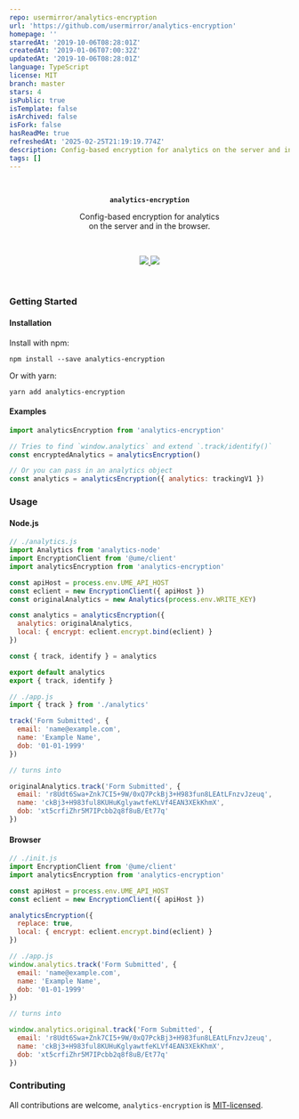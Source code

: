 ```yaml
---
repo: usermirror/analytics-encryption
url: 'https://github.com/usermirror/analytics-encryption'
homepage: ''
starredAt: '2019-10-06T08:28:01Z'
createdAt: '2019-01-06T07:00:32Z'
updatedAt: '2019-10-06T08:28:01Z'
language: TypeScript
license: MIT
branch: master
stars: 4
isPublic: true
isTemplate: false
isArchived: false
isFork: false
hasReadMe: true
refreshedAt: '2025-02-25T21:19:19.774Z'
description: Config-based encryption for analytics on the server and in the browser.
tags: []
---
```


<br/>
<p align="center">
  <strong><code>analytics-encryption</code></strong>
</p>

<p align="center">
  Config-based encryption for analytics <br/>
  on the server and in the browser.
</p>
<br/>

<p align="center">
  <a href="https://unpkg.com/analytics-encryption/lib/index.js">
    <img src="https://img.badgesize.io/https://unpkg.com/analytics-encryption/lib/index.js?compression=gzip&amp;label=analytics--encryption&cache=2">
  </a>
  <a href="https://www.npmjs.com/package/analytics-encryption">
    <img src="https://img.shields.io/npm/v/analytics-encryption.svg?maxAge=3600&label=analytics-encryption&colorB=007ec6">
  </a>
</p>
<br/>

### Getting Started

#### Installation

Install with npm:

```shell
npm install --save analytics-encryption
```

Or with yarn:

```shell
yarn add analytics-encryption
```

#### Examples

```javascript
import analyticsEncryption from 'analytics-encryption'

// Tries to find `window.analytics` and extend `.track/identify()`
const encryptedAnalytics = analyticsEncryption()

// Or you can pass in an analytics object
const analytics = analyticsEncryption({ analytics: trackingV1 })
```

### Usage

#### Node.js

```javascript
// ./analytics.js
import Analytics from 'analytics-node'
import EncryptionClient from '@ume/client'
import analyticsEncryption from 'analytics-encryption'

const apiHost = process.env.UME_API_HOST
const eclient = new EncryptionClient({ apiHost })
const originalAnalytics = new Analytics(process.env.WRITE_KEY)

const analytics = analyticsEncryption({
  analytics: originalAnalytics,
  local: { encrypt: eclient.encrypt.bind(eclient) }
})

const { track, identify } = analytics

export default analytics
export { track, identify }

// ./app.js
import { track } from './analytics'

track('Form Submitted', {
  email: 'name@example.com',
  name: 'Example Name',
  dob: '01-01-1999'
})

// turns into

originalAnalytics.track('Form Submitted', {
  email: 'r8Udt6Swa+Znk7CI5+9W/0xQ7PckBj3+H983fun8LEAtLFnzvJzeuq',
  name: 'ckBj3+H983ful8KUHuKglyawtfeKLVf4EAN3XEkKhmX',
  dob: 'xt5crfiZhr5M7IPcbb2q8f8uB/Et77q'
})
```

#### Browser

```javascript
// ./init.js
import EncryptionClient from '@ume/client'
import analyticsEncryption from 'analytics-encryption'

const apiHost = process.env.UME_API_HOST
const eclient = new EncryptionClient({ apiHost })

analyticsEncryption({
  replace: true,
  local: { encrypt: eclient.encrypt.bind(eclient) }
})

// ./app.js
window.analytics.track('Form Submitted', {
  email: 'name@example.com',
  name: 'Example Name',
  dob: '01-01-1999'
})

// turns into

window.analytics.original.track('Form Submitted', {
  email: 'r8Udt6Swa+Znk7CI5+9W/0xQ7PckBj3+H983fun8LEAtLFnzvJzeuq',
  name: 'ckBj3+H983ful8KUHuKglyawtfeKLVf4EAN3XEkKhmX',
  dob: 'xt5crfiZhr5M7IPcbb2q8f8uB/Et77q'
})
```

### Contributing

All contributions are welcome, `analytics-encryption` is [MIT-licensed](./license).

